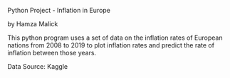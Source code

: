 Python Project - Inflation in Europe

by Hamza Malick

This python program uses a set of data on the inflation rates of European nations from 2008 to 2019 to plot inflation rates and predict the rate of inflation between those years.

Data Source: Kaggle
